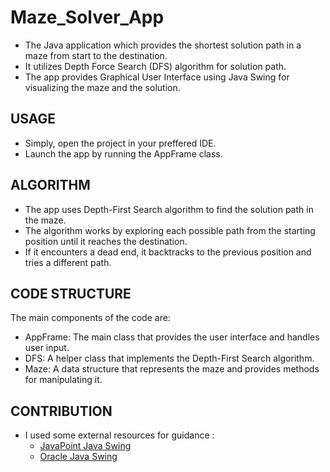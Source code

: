 
# Maze_Solver_App

* The Java application which provides the shortest solution path in a maze from start to the destination.
* It utilizes Depth Force Search (DFS) algorithm for solution path.
* The app provides Graphical User Interface using Java Swing for visualizing the maze and the solution.

## USAGE
* Simply, open the project in your preffered IDE.
* Launch the app by running the AppFrame class.

## ALGORITHM
* The app uses Depth-First Search algorithm to find the solution path in the maze.
* The algorithm works by exploring each possible path from the starting position until it reaches the destination. 
* If it encounters a dead end, it backtracks to the previous position and tries a different path.

## CODE STRUCTURE
The main components of the code are:

* AppFrame: The main class that provides the user interface and handles user input.
* DFS: A helper class that implements the Depth-First Search algorithm.
* Maze: A data structure that represents the maze and provides methods for manipulating it.

## CONTRIBUTION
* I used some external resources for guidance : 
    * [JavaPoint Java Swing](https://www.javatpoint.com/java-swing)
    * [Oracle Java Swing](https://docs.oracle.com/javase/tutorial/uiswing/index.html)



